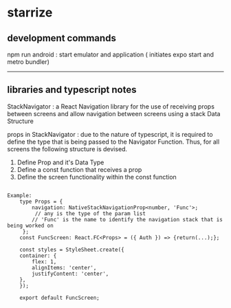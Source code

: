 # starrize


## development commands

npm run android : start emulator and application ( initiates expo start and metro bundler)

---

## libraries and typescript notes

StackNavigator : a React Navigation library  for the use of receiving props between screens and allow navigation between screens using a stack Data Structure

props in StackNavigator : due to the nature of typescript, it is required to define the type that is being passed to the Navigator Function.
Thus, for all screens the following structure is devised.

1) Define Prop and it's Data Type
2) Define a const function that receives a prop
3) Define the screen functionality within the const function

```

Example:
    type Props = {
        navigation: NativeStackNavigationProp<number, 'Func'>; 
         // any is the type of the param list
        // 'Func' is the name to identify the navigation stack that is being worked on
     };
    const FuncScreen: React.FC<Props> = ({ Auth }) => {return(...);};
    
    const styles = StyleSheet.create({
    container: {
        flex: 1,
        alignItems: 'center',
        justifyContent: 'center',
    },
    });

    export default FuncScreen;

```